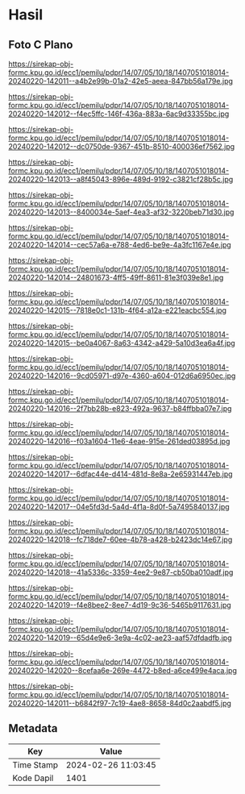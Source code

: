 # Hasil

## Foto C Plano

https://sirekap-obj-formc.kpu.go.id/ecc1/pemilu/pdpr/14/07/05/10/18/1407051018014-20240220-142011--a4b2e99b-01a2-42e5-aeea-847bb56a179e.jpg

https://sirekap-obj-formc.kpu.go.id/ecc1/pemilu/pdpr/14/07/05/10/18/1407051018014-20240220-142012--f4ec5ffc-146f-436a-883a-6ac9d33355bc.jpg

https://sirekap-obj-formc.kpu.go.id/ecc1/pemilu/pdpr/14/07/05/10/18/1407051018014-20240220-142012--dc0750de-9367-451b-8510-400036ef7562.jpg

https://sirekap-obj-formc.kpu.go.id/ecc1/pemilu/pdpr/14/07/05/10/18/1407051018014-20240220-142013--a8f45043-896e-489d-9192-c3821cf28b5c.jpg

https://sirekap-obj-formc.kpu.go.id/ecc1/pemilu/pdpr/14/07/05/10/18/1407051018014-20240220-142013--8400034e-5aef-4ea3-af32-3220beb71d30.jpg

https://sirekap-obj-formc.kpu.go.id/ecc1/pemilu/pdpr/14/07/05/10/18/1407051018014-20240220-142014--cec57a6a-e788-4ed6-be9e-4a3fc1167e4e.jpg

https://sirekap-obj-formc.kpu.go.id/ecc1/pemilu/pdpr/14/07/05/10/18/1407051018014-20240220-142014--24801673-4ff5-49ff-8611-81e3f039e8e1.jpg

https://sirekap-obj-formc.kpu.go.id/ecc1/pemilu/pdpr/14/07/05/10/18/1407051018014-20240220-142015--7818e0c1-131b-4f64-a12a-e221eacbc554.jpg

https://sirekap-obj-formc.kpu.go.id/ecc1/pemilu/pdpr/14/07/05/10/18/1407051018014-20240220-142015--be0a4067-8a63-4342-a429-5a10d3ea6a4f.jpg

https://sirekap-obj-formc.kpu.go.id/ecc1/pemilu/pdpr/14/07/05/10/18/1407051018014-20240220-142016--9cd05971-d97e-4360-a604-012d6a6950ec.jpg

https://sirekap-obj-formc.kpu.go.id/ecc1/pemilu/pdpr/14/07/05/10/18/1407051018014-20240220-142016--2f7bb28b-e823-492a-9637-b84ffbba07e7.jpg

https://sirekap-obj-formc.kpu.go.id/ecc1/pemilu/pdpr/14/07/05/10/18/1407051018014-20240220-142016--f03a1604-11e6-4eae-915e-261ded03895d.jpg

https://sirekap-obj-formc.kpu.go.id/ecc1/pemilu/pdpr/14/07/05/10/18/1407051018014-20240220-142017--6dfac44e-d414-481d-8e8a-2e65931447eb.jpg

https://sirekap-obj-formc.kpu.go.id/ecc1/pemilu/pdpr/14/07/05/10/18/1407051018014-20240220-142017--04e5fd3d-5a4d-4f1a-8d0f-5a7495840137.jpg

https://sirekap-obj-formc.kpu.go.id/ecc1/pemilu/pdpr/14/07/05/10/18/1407051018014-20240220-142018--fc718de7-60ee-4b78-a428-b2423dc14e67.jpg

https://sirekap-obj-formc.kpu.go.id/ecc1/pemilu/pdpr/14/07/05/10/18/1407051018014-20240220-142018--41a5336c-3359-4ee2-9e87-cb50ba010adf.jpg

https://sirekap-obj-formc.kpu.go.id/ecc1/pemilu/pdpr/14/07/05/10/18/1407051018014-20240220-142019--f4e8bee2-8ee7-4d19-9c36-5465b9117631.jpg

https://sirekap-obj-formc.kpu.go.id/ecc1/pemilu/pdpr/14/07/05/10/18/1407051018014-20240220-142019--65d4e9e6-3e9a-4c02-ae23-aaf57dfdadfb.jpg

https://sirekap-obj-formc.kpu.go.id/ecc1/pemilu/pdpr/14/07/05/10/18/1407051018014-20240220-142020--8cefaa6e-269e-4472-b8ed-a6ce499e4aca.jpg

https://sirekap-obj-formc.kpu.go.id/ecc1/pemilu/pdpr/14/07/05/10/18/1407051018014-20240220-142011--b6842f97-7c19-4ae8-8658-84d0c2aabdf5.jpg


## Metadata

| Key        | Value               |
| ---------- | ------------------- |
| Time Stamp | 2024-02-26 11:03:45 |
| Kode Dapil | 1401                |



